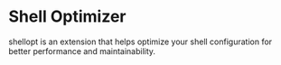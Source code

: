 # Shell Optimizer

shellopt is an extension that helps optimize your shell configuration for better performance and maintainability.
